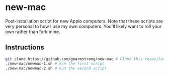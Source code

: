 # new-mac

Post-installation script for new Apple computers. Note that these scripts are
very personal to how I use my own computers. You'll likely want to roll your
own rather than fork mine.

## Instructions

```bash
git clone https://github.com/gmarmstrong/new-mac # Clone this repository
./new-mac/newmac-1.sh # Run the first script
./new-mac/newmac-2.sh # Run the second script
```
